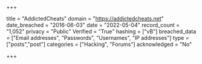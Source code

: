 +++

title = "AddictedCheats"
domain = "https://addictedcheats.net"
date_breached = "2016-06-03"
date = "2022-05-04"
record_count = "1,052"
privacy = "Public"
Verified = "True"
hashing = ["vB"]
breached_data = ["Email addresses", "Passwords", "Usernames", "IP addresses"]
type = ["posts","post"]
categories = ["Hacking", "Forums"]
acknowledged = "No"


+++




